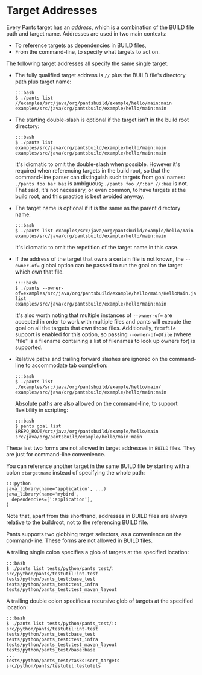Target Addresses
================

Every Pants target has an _address_, which is a combination of the BUILD file path and target name.
Addresses are used in two main contexts:

+ To reference targets as dependencies in BUILD files,
+ From the command-line, to specify what targets to act on.

<a pantsmark="addresses_synonyms"> </a>

The following target addresses all specify the same single target.

-   The fully qualified target address is `//` plus the BUILD file's directory path plus target name:

        :::bash
        $ ./pants list //examples/src/java/org/pantsbuild/example/hello/main:main
        examples/src/java/org/pantsbuild/example/hello/main:main

-   The starting double-slash is optional if the target isn't in the build root directory:

        :::bash
        $ ./pants list examples/src/java/org/pantsbuild/example/hello/main:main
        examples/src/java/org/pantsbuild/example/hello/main:main

    It's idiomatic to omit the double-slash when possible.  However it's required when referencing
    targets in the build root, so that the command-line parser can distinguish such targets from
    goal names: `./pants foo bar baz` is ambiguous; `./pants foo //:bar //:baz` is not.
    That said, it's not necessary, or even common, to have targets at the build root, and this
    practice is best avoided anyway.

-   The target name is optional if it is the same as the parent directory name:

        :::bash
        $ ./pants list examples/src/java/org/pantsbuild/example/hello/main
        examples/src/java/org/pantsbuild/example/hello/main:main

    It's idiomatic to omit the repetition of the target name in this case.

-   If the address of the target that owns a certain file is not known, the `--owner-of=` global
    option can be passed to run the goal on the target which own that file.

        ::::bash
        $ ./pants --owner-of=examples/src/java/org/pantsbuild/example/hello/main/HelloMain.java list
        examples/src/java/org/pantsbuild/example/hello/main:main
    
    It's also worth noting that multiple instances of `--owner-of=` are accepted in order to work with multiple
    files and pants will execute the goal on all the targets that own those files. Additionally, `fromfile`
    support is enabled for this option, so passing `--owner-of=@file` (where "file" is a filename
    containing a list of filenames to look up owners for) is supported.

-   Relative paths and trailing forward slashes are ignored on the
    command-line to accommodate tab completion:

        :::bash
        $ ./pants list ./examples/src/java/org/pantsbuild/example/hello/main/
        examples/src/java/org/pantsbuild/example/hello/main:main

    Absolute paths are also allowed on the command-line, to support flexibility in scripting:

        :::bash
        $ pants goal list $REPO_ROOT/src/java/org/pantsbuild/example/hello/main
        src/java/org/pantsbuild/example/hello/main:main

These last two forms are not allowed in target addresses in `BUILD` files.
They are just for command-line convenience.

You can reference another target in the same BUILD file by starting with a
colon ``:targetname`` instead of specifying the whole path:

    :::python
    java_library(name='application', ...)
    java_library(name='mybird',
      dependencies=[':application'],
    )

Note that, apart from this shorthand, addresses in BUILD files are always relative to the buildroot,
not to the referencing BUILD file.

Pants supports two globbing target selectors, as a convenience on the command-line. These forms
are not allowed in BUILD files.

A trailing single colon specifies a glob of targets at the specified location:

    :::bash
    $ ./pants list tests/python/pants_test/:
    src/python/pants/testutil:int-test
    tests/python/pants_test:base_test
    tests/python/pants_test:test_infra
    tests/python/pants_test:test_maven_layout

A trailing double colon specifies a recursive glob of targets at the specified location:

    :::bash
    $ ./pants list tests/python/pants_test/::
    src/python/pants/testutil:int-test
    tests/python/pants_test:base_test
    tests/python/pants_test:test_infra
    tests/python/pants_test:test_maven_layout
    tests/python/pants_test/base:base
    ...
    tests/python/pants_test/tasks:sort_targets
    src/python/pants/testutil:testutils
